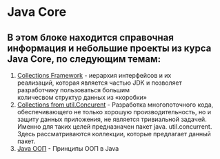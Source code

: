 # Java Core

## В этом блоке находится справочная информация и небольшие проекты из курса Java Core, по следующим темам:

1. [Collections Framework](https://github.com/alexmnv03/java-core/tree/main/collection-framework) - иерархия интерфейсов и их  
   реализаций, которая является частью JDK и позволяет разработчику пользоваться большим  
   количесвом структур данных из «коробки»
2. [Collections from util.Concurent](https://github.com/alexmnv03/java-core/tree/main/util-concurrent/src/main/java) - Разработка 
   многопоточного кода, обеспечивающего не только хорошую производительность, но и защиту данных 
   приложения, не является тривиальной задачей. Именно для таких целей предназначен пакет  java.
   util.concurrent. Здесь рассматриваются коллекции, которые предлагает данный пакет.
3. [Java ООП](https://github.com/alexmnv03/java-core/tree/main/java-oop) - Принципы ООП в Java
